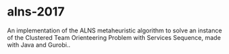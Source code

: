 # alns-2017
An implementation of the ALNS metaheuristic algorithm to solve an instance of the Clustered Team Orienteering Problem with Services Sequence, made with Java and Gurobi..
